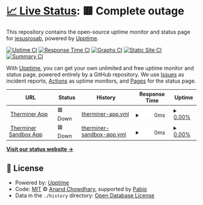 # [📈 Live Status](https://jesusrosab.github.io/TherminerStatus): <!--live status--> **🟥 Complete outage**

This repository contains the open-source uptime monitor and status page for [jesusrosab](https://jesusrosab.github.io/TherminerStatus), powered by [Upptime](https://github.com/upptime/upptime).

[![Uptime CI](https://github.com/jesusrosab/TherminerStatus/workflows/Uptime%20CI/badge.svg)](https://github.com/jesusrosab/TherminerStatus/actions?query=workflow%3A%22Uptime+CI%22)
[![Response Time CI](https://github.com/jesusrosab/TherminerStatus/workflows/Response%20Time%20CI/badge.svg)](https://github.com/jesusrosab/TherminerStatus/actions?query=workflow%3A%22Response+Time+CI%22)
[![Graphs CI](https://github.com/jesusrosab/TherminerStatus/workflows/Graphs%20CI/badge.svg)](https://github.com/jesusrosab/TherminerStatus/actions?query=workflow%3A%22Graphs+CI%22)
[![Static Site CI](https://github.com/jesusrosab/TherminerStatus/workflows/Static%20Site%20CI/badge.svg)](https://github.com/jesusrosab/TherminerStatus/actions?query=workflow%3A%22Static+Site+CI%22)
[![Summary CI](https://github.com/jesusrosab/TherminerStatus/workflows/Summary%20CI/badge.svg)](https://github.com/jesusrosab/TherminerStatus/actions?query=workflow%3A%22Summary+CI%22)

With [Upptime](https://upptime.js.org), you can get your own unlimited and free uptime monitor and status page, powered entirely by a GitHub repository. We use [Issues](https://github.com/jesusrosab/TherminerStatus/issues) as incident reports, [Actions](https://github.com/jesusrosab/TherminerStatus/actions) as uptime monitors, and [Pages](https://jesusrosab.github.io/TherminerStatus) for the status page.

<!--start: status pages-->
<!-- This summary is generated by Upptime (https://github.com/upptime/upptime) -->
<!-- Do not edit this manually, your changes will be overwritten -->
<!-- prettier-ignore -->
| URL | Status | History | Response Time | Uptime |
| --- | ------ | ------- | ------------- | ------ |
| <img alt="" src="https://icons.duckduckgo.com/ip3/app.therminer.com.ico" height="13"> [Therminer App](https://app.therminer.com/) | 🟥 Down | [therminer-app.yml](https://github.com/JesusRosaB/TherminerStatus/commits/HEAD/history/therminer-app.yml) | <details><summary><img alt="Response time graph" src="./graphs/therminer-app/response-time-week.png" height="20"> 0ms</summary><br><a href="https://jesusrosab.github.io/TherminerStatus/history/therminer-app"><img alt="Response time 781" src="https://img.shields.io/endpoint?url=https%3A%2F%2Fraw.githubusercontent.com%2FJesusRosaB%2FTherminerStatus%2FHEAD%2Fapi%2Ftherminer-app%2Fresponse-time.json"></a><br><a href="https://jesusrosab.github.io/TherminerStatus/history/therminer-app"><img alt="24-hour response time 0" src="https://img.shields.io/endpoint?url=https%3A%2F%2Fraw.githubusercontent.com%2FJesusRosaB%2FTherminerStatus%2FHEAD%2Fapi%2Ftherminer-app%2Fresponse-time-day.json"></a><br><a href="https://jesusrosab.github.io/TherminerStatus/history/therminer-app"><img alt="7-day response time 0" src="https://img.shields.io/endpoint?url=https%3A%2F%2Fraw.githubusercontent.com%2FJesusRosaB%2FTherminerStatus%2FHEAD%2Fapi%2Ftherminer-app%2Fresponse-time-week.json"></a><br><a href="https://jesusrosab.github.io/TherminerStatus/history/therminer-app"><img alt="30-day response time 0" src="https://img.shields.io/endpoint?url=https%3A%2F%2Fraw.githubusercontent.com%2FJesusRosaB%2FTherminerStatus%2FHEAD%2Fapi%2Ftherminer-app%2Fresponse-time-month.json"></a><br><a href="https://jesusrosab.github.io/TherminerStatus/history/therminer-app"><img alt="1-year response time 781" src="https://img.shields.io/endpoint?url=https%3A%2F%2Fraw.githubusercontent.com%2FJesusRosaB%2FTherminerStatus%2FHEAD%2Fapi%2Ftherminer-app%2Fresponse-time-year.json"></a></details> | <details><summary><a href="https://jesusrosab.github.io/TherminerStatus/history/therminer-app">0.00%</a></summary><a href="https://jesusrosab.github.io/TherminerStatus/history/therminer-app"><img alt="All-time uptime 80.21%" src="https://img.shields.io/endpoint?url=https%3A%2F%2Fraw.githubusercontent.com%2FJesusRosaB%2FTherminerStatus%2FHEAD%2Fapi%2Ftherminer-app%2Fuptime.json"></a><br><a href="https://jesusrosab.github.io/TherminerStatus/history/therminer-app"><img alt="24-hour uptime 0.00%" src="https://img.shields.io/endpoint?url=https%3A%2F%2Fraw.githubusercontent.com%2FJesusRosaB%2FTherminerStatus%2FHEAD%2Fapi%2Ftherminer-app%2Fuptime-day.json"></a><br><a href="https://jesusrosab.github.io/TherminerStatus/history/therminer-app"><img alt="7-day uptime 0.00%" src="https://img.shields.io/endpoint?url=https%3A%2F%2Fraw.githubusercontent.com%2FJesusRosaB%2FTherminerStatus%2FHEAD%2Fapi%2Ftherminer-app%2Fuptime-week.json"></a><br><a href="https://jesusrosab.github.io/TherminerStatus/history/therminer-app"><img alt="30-day uptime 0.00%" src="https://img.shields.io/endpoint?url=https%3A%2F%2Fraw.githubusercontent.com%2FJesusRosaB%2FTherminerStatus%2FHEAD%2Fapi%2Ftherminer-app%2Fuptime-month.json"></a><br><a href="https://jesusrosab.github.io/TherminerStatus/history/therminer-app"><img alt="1-year uptime 80.21%" src="https://img.shields.io/endpoint?url=https%3A%2F%2Fraw.githubusercontent.com%2FJesusRosaB%2FTherminerStatus%2FHEAD%2Fapi%2Ftherminer-app%2Fuptime-year.json"></a></details>
| <img alt="" src="https://icons.duckduckgo.com/ip3/appsandbox.therminer.com.ico" height="13"> [Therminer Sandbox App](https://appsandbox.therminer.com/) | 🟥 Down | [therminer-sandbox-app.yml](https://github.com/JesusRosaB/TherminerStatus/commits/HEAD/history/therminer-sandbox-app.yml) | <details><summary><img alt="Response time graph" src="./graphs/therminer-sandbox-app/response-time-week.png" height="20"> 0ms</summary><br><a href="https://jesusrosab.github.io/TherminerStatus/history/therminer-sandbox-app"><img alt="Response time 827" src="https://img.shields.io/endpoint?url=https%3A%2F%2Fraw.githubusercontent.com%2FJesusRosaB%2FTherminerStatus%2FHEAD%2Fapi%2Ftherminer-sandbox-app%2Fresponse-time.json"></a><br><a href="https://jesusrosab.github.io/TherminerStatus/history/therminer-sandbox-app"><img alt="24-hour response time 0" src="https://img.shields.io/endpoint?url=https%3A%2F%2Fraw.githubusercontent.com%2FJesusRosaB%2FTherminerStatus%2FHEAD%2Fapi%2Ftherminer-sandbox-app%2Fresponse-time-day.json"></a><br><a href="https://jesusrosab.github.io/TherminerStatus/history/therminer-sandbox-app"><img alt="7-day response time 0" src="https://img.shields.io/endpoint?url=https%3A%2F%2Fraw.githubusercontent.com%2FJesusRosaB%2FTherminerStatus%2FHEAD%2Fapi%2Ftherminer-sandbox-app%2Fresponse-time-week.json"></a><br><a href="https://jesusrosab.github.io/TherminerStatus/history/therminer-sandbox-app"><img alt="30-day response time 0" src="https://img.shields.io/endpoint?url=https%3A%2F%2Fraw.githubusercontent.com%2FJesusRosaB%2FTherminerStatus%2FHEAD%2Fapi%2Ftherminer-sandbox-app%2Fresponse-time-month.json"></a><br><a href="https://jesusrosab.github.io/TherminerStatus/history/therminer-sandbox-app"><img alt="1-year response time 827" src="https://img.shields.io/endpoint?url=https%3A%2F%2Fraw.githubusercontent.com%2FJesusRosaB%2FTherminerStatus%2FHEAD%2Fapi%2Ftherminer-sandbox-app%2Fresponse-time-year.json"></a></details> | <details><summary><a href="https://jesusrosab.github.io/TherminerStatus/history/therminer-sandbox-app">0.00%</a></summary><a href="https://jesusrosab.github.io/TherminerStatus/history/therminer-sandbox-app"><img alt="All-time uptime 80.34%" src="https://img.shields.io/endpoint?url=https%3A%2F%2Fraw.githubusercontent.com%2FJesusRosaB%2FTherminerStatus%2FHEAD%2Fapi%2Ftherminer-sandbox-app%2Fuptime.json"></a><br><a href="https://jesusrosab.github.io/TherminerStatus/history/therminer-sandbox-app"><img alt="24-hour uptime 0.00%" src="https://img.shields.io/endpoint?url=https%3A%2F%2Fraw.githubusercontent.com%2FJesusRosaB%2FTherminerStatus%2FHEAD%2Fapi%2Ftherminer-sandbox-app%2Fuptime-day.json"></a><br><a href="https://jesusrosab.github.io/TherminerStatus/history/therminer-sandbox-app"><img alt="7-day uptime 0.00%" src="https://img.shields.io/endpoint?url=https%3A%2F%2Fraw.githubusercontent.com%2FJesusRosaB%2FTherminerStatus%2FHEAD%2Fapi%2Ftherminer-sandbox-app%2Fuptime-week.json"></a><br><a href="https://jesusrosab.github.io/TherminerStatus/history/therminer-sandbox-app"><img alt="30-day uptime 0.00%" src="https://img.shields.io/endpoint?url=https%3A%2F%2Fraw.githubusercontent.com%2FJesusRosaB%2FTherminerStatus%2FHEAD%2Fapi%2Ftherminer-sandbox-app%2Fuptime-month.json"></a><br><a href="https://jesusrosab.github.io/TherminerStatus/history/therminer-sandbox-app"><img alt="1-year uptime 80.34%" src="https://img.shields.io/endpoint?url=https%3A%2F%2Fraw.githubusercontent.com%2FJesusRosaB%2FTherminerStatus%2FHEAD%2Fapi%2Ftherminer-sandbox-app%2Fuptime-year.json"></a></details>

<!--end: status pages-->

[**Visit our status website →**](https://jesusrosab.github.io/TherminerStatus)

## 📄 License

- Powered by: [Upptime](https://github.com/upptime/upptime)
- Code: [MIT](./LICENSE) © [Anand Chowdhary](https://anandchowdhary.com), supported by [Pabio](https://pabio.com)
- Data in the `./history` directory: [Open Database License](https://opendatacommons.org/licenses/odbl/1-0/)

